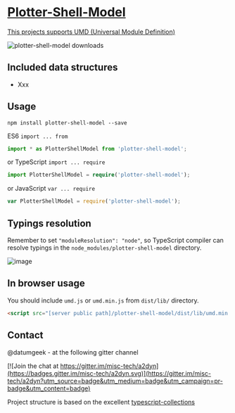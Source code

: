 [Plotter-Shell-Model](https://github.com/datumgeek/plotter-shell-model/)
====================

[This projects supports UMD (Universal Module Definition)](https://github.com/umdjs/umd)

![plotter-shell-model downloads](https://nodei.co/npm-dl/plotter-shell-model.png)

Included data structures
---------------------

- Xxx

Usage
--------------------

`npm install plotter-shell-model --save`

ES6 `import ... from`

```typescript
import * as PlotterShellModel from 'plotter-shell-model';
```

or TypeScript `import ... require`

```typescript
import PlotterShellModel = require('plotter-shell-model');
```

or JavaScript `var ... require`

```js
var PlotterShellModel = require('plotter-shell-model');
```

Typings resolution
-------------------

Remember to set `"moduleResolution": "node"`, so TypeScript compiler can resolve typings in the `node_modules/plotter-shell-model` directory.

![image](https://cloud.githubusercontent.com/assets/22680176/19417119/5e750f86-9361-11e6-9738-fdafdaf43e7e.png)

In browser usage
-------------------

You should include `umd.js` or `umd.min.js` from `dist/lib/` directory.

```html
<script src="[server public path]/plotter-shell-model/dist/lib/umd.min.js"></script>
```

Contact
--------------------

@datumgeek - at the following gitter channel

[![Join the chat at https://gitter.im/misc-tech/a2dyn](https://badges.gitter.im/misc-tech/a2dyn.svg)](https://gitter.im/misc-tech/a2dyn?utm_source=badge&utm_medium=badge&utm_campaign=pr-badge&utm_content=badge)

Project structure is based on the excellent [typescript-collections](https://github.com/basarat/typescript-collections)
